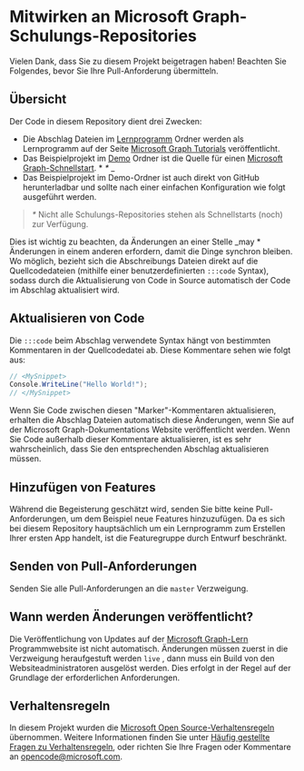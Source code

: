# <a name="contributing-to-microsoft-graph-training-repositories"></a>Mitwirken an Microsoft Graph-Schulungs-Repositories

Vielen Dank, dass Sie zu diesem Projekt beigetragen haben! Beachten Sie Folgendes, bevor Sie Ihre Pull-Anforderung übermitteln.

## <a name="overview"></a>Übersicht

Der Code in diesem Repository dient drei Zwecken:

- Die Abschlag Dateien im [Lernprogramm](/tutorial) Ordner werden als Lernprogramm auf der Seite [Microsoft Graph Tutorials](https://docs.microsoft.com/graph/tutorials) veröffentlicht.
- Das Beispielprojekt im [Demo](/demo) Ordner ist die Quelle für einen [Microsoft Graph-Schnellstart](https://developer.microsoft.com/graph/quick-start). * *\** _
- Das Beispielprojekt im Demo-Ordner ist auch direkt von GitHub herunterladbar und sollte nach einer einfachen Konfiguration wie folgt ausgeführt werden.

> _*\**_ Nicht alle Schulungs-Repositories stehen als Schnellstarts (noch) zur Verfügung.

Dies ist wichtig zu beachten, da Änderungen an einer Stelle _may * Änderungen in einem anderen erfordern, damit die Dinge synchron bleiben. Wo möglich, bezieht sich die Abschreibungs Dateien direkt auf die Quellcodedateien (mithilfe einer benutzerdefinierten `:::code` Syntax), sodass durch die Aktualisierung von Code in Source automatisch der Code im Abschlag aktualisiert wird.

## <a name="updating-code"></a>Aktualisieren von Code

Die `:::code` beim Abschlag verwendete Syntax hängt von bestimmten Kommentaren in der Quellcodedatei ab. Diese Kommentare sehen wie folgt aus:

```csharp
// <MySnippet>
Console.WriteLine("Hello World!");
// </MySnippet>
```

Wenn Sie Code zwischen diesen "Marker"-Kommentaren aktualisieren, erhalten die Abschlag Dateien automatisch diese Änderungen, wenn Sie auf der Microsoft Graph-Dokumentations Website veröffentlicht werden. Wenn Sie Code außerhalb dieser Kommentare aktualisieren, ist es sehr wahrscheinlich, dass Sie den entsprechenden Abschlag aktualisieren müssen.

## <a name="adding-features"></a>Hinzufügen von Features

Während die Begeisterung geschätzt wird, senden Sie bitte keine Pull-Anforderungen, um dem Beispiel neue Features hinzuzufügen. Da es sich bei diesem Repository hauptsächlich um ein Lernprogramm zum Erstellen Ihrer ersten App handelt, ist die Featuregruppe durch Entwurf beschränkt.

## <a name="submitting-pull-requests"></a>Senden von Pull-Anforderungen

Senden Sie alle Pull-Anforderungen an die `master` Verzweigung.

<!-- markdownlint-disable MD026 -->
## <a name="when-do-changes-get-published"></a>Wann werden Änderungen veröffentlicht?

Die Veröffentlichung von Updates auf der [Microsoft Graph-Lern](https://docs.microsoft.com/graph/tutorials) Programmwebsite ist nicht automatisch. Änderungen müssen zuerst in die Verzweigung heraufgestuft werden `live` , dann muss ein Build von den Websiteadministratoren ausgelöst werden. Dies erfolgt in der Regel auf der Grundlage der erforderlichen Anforderungen.

## <a name="code-of-conduct"></a>Verhaltensregeln

In diesem Projekt wurden die [Microsoft Open Source-Verhaltensregeln](https://opensource.microsoft.com/codeofconduct/) übernommen. Weitere Informationen finden Sie unter [Häufig gestellte Fragen zu Verhaltensregeln](https://opensource.microsoft.com/codeofconduct/faq/), oder richten Sie Ihre Fragen oder Kommentare an [opencode@microsoft.com](mailto:opencode@microsoft.com).
